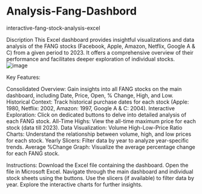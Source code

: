 # Analysis-Fang-Dashbord
interactive-fang-stock-analysis-excel

Discription
This Excel dashboard provides insightful visualizations and data analysis of the FANG stocks (Facebook, Apple, Amazon, Netflix, Google A & C) from a given period to 2023. It offers a comprehensive overview of their performance and facilitates deeper exploration of individual stocks.
![image](https://github.com/MuhammadUmer241/Analysis-Fang-Dashbord/assets/156159700/b89ac919-7ba6-4898-a053-01d2c040e0b5)


Key Features:

Consolidated Overview: Gain insights into all FANG stocks on the main dashboard, including Date, Price, Open, % Change, High, and Low.
Historical Context: Track historical purchase dates for each stock (Apple: 1980, Netflix: 2002, Amazon: 1997, Google A & C: 2004).
Interactive Exploration: Click on dedicated buttons to delve into detailed analysis of each FANG stock.
All-Time Highs: View the all-time maximum price for each stock (data till 2023).
Data Visualization:
Volume High-Low-Price Ratio Charts: Understand the relationship between volume, high, and low prices for each stock.
Yearly Slicers: Filter data by year to analyze year-specific trends.
Average %Change Graph: Visualize the average percentage change for each FANG stock.

Instructions:
Download the Excel file containing the dashboard.
Open the file in Microsoft Excel.
Navigate through the main dashboard and individual stock sheets using the buttons.
Use the slicers (if available) to filter data by year.
Explore the interactive charts for further insights.
